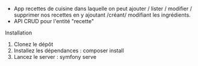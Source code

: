  + App recettes de cuisine  dans laquelle on peut ajouter / lister / modifier / supprimer nos recettes en y ajoutant /créant/ modifiant les ingrédients.
 + API CRUD pour l'entité "recette"

Installation

1. Clonez le dépôt 
2. Installez les dépendances : composer install 
3. Lancez le server : symfony serve 
